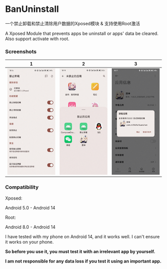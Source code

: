 # BanUninstall

一个禁止卸载和禁止清除用户数据的Xposed模块 & 支持使用Root激活

A Xposed Module that prevents apps be uninstall or apps' data be cleared. Also support activate with root.

### Screenshots
|                    1                     |                    2                     |                    3                     |
|:----------------------------------------:|:----------------------------------------:|:----------------------------------------:|
| <img src="screenshots/screenshot1.jpg"/> | <img src="screenshots/screenshot2.jpg"/> | <img src="screenshots/screenshot3.jpg"/> |

### Compatibility
Xposed:

Android 5.0 - Android 14

Root:

Android 8.0 - Android 14

I have tested with my phone on Android 14, and it works well. I can't ensure it works on your phone.

**So before you use it, you must test it with an irrelevant app by yourself.**

**I am not responsible for any data loss if you test it using an important app.**

